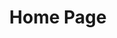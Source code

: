 ---
title: Home Page
slug: home
seo:
  metaTitle: Welcome to ProfessionalWebsiteGriffin
  metaDescription: Our homepage featuring our latest products and services
sections:
  - type: Hero
    heading: Welcome to ProfessionalWebsiteGriffin
    subheading: Discover our amazing products and services
    image: /images/hero.jpg
    actions:
      - type: Button
        label: Learn More
        url: /about
        variant: primary
      - type: Button
        label: Contact Us
        url: /contact
        variant: secondary
  - type: Features
    title: Our Features
    subtitle: Discover what makes us special
    features:
      - type: Feature
        title: Fast Delivery
        description: Get your products delivered in record time
        icon: truck
      - type: Feature
        title: 24/7 Support
        description: Our support team is always available
        icon: headset
---